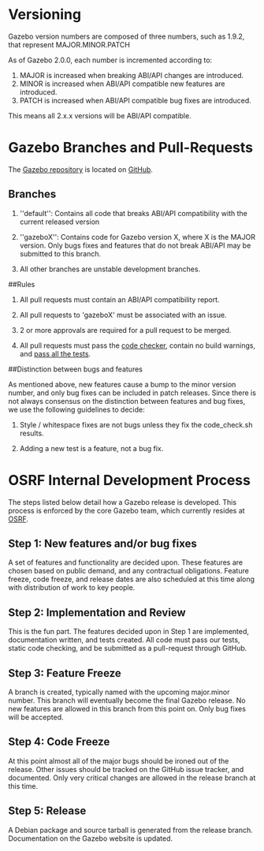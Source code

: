 # Versioning

Gazebo version numbers are composed of three numbers, such as 1.9.2, that represent MAJOR.MINOR.PATCH

As of Gazebo 2.0.0, each number is incremented according to:

 1. MAJOR is increased when breaking ABI/API changes are introduced.
  2. MINOR is increased when ABI/API compatible new features are introduced.
   3. PATCH is increased when ABI/API compatible bug fixes are introduced.

   This means all 2.x.x versions will be ABI/API compatible.

# Gazebo Branches and Pull-Requests

   The [Gazebo repository](https://github.com/osrf/gazebo) is located on [GitHub](http://github.com). 

## Branches

   1. ''default'': Contains all code that breaks ABI/API compatibility with the current released version

   2. ''gazeboX'': Contains code for Gazebo version X, where X is the MAJOR version. Only bugs fixes and features that do not break ABI/API may be submitted to this branch.

   3. All other branches are unstable development branches.

##Rules

   1. All pull requests must contain an  ABI/API compatibility report.

   2. All pull requests to 'gazeboX' must be associated with an issue.

   3. 2 or more approvals are required for a pull request to be merged.

   4. All pull requests must pass the [code checker](http://gazebosim.org/tutorials?tut=contrib_code&cat=development#CodeCheck), contain no build warnings, and [pass all the tests](http://gazebosim.org/tutorials?tut=contrib_code&cat=development#WriteTests).
     
##Distinction between bugs and features

   As mentioned above, new features cause a bump to the minor version number, and only bug fixes can be included in patch releases. Since there is not always consensus on the distinction between features and bug fixes, we use the following guidelines to decide:

   1. Style / whitespace fixes are not bugs unless they fix the code_check.sh results.

   2. Adding a new test is a feature, not a bug fix.

# OSRF Internal Development Process

   The steps listed below detail how a Gazebo release is developed.
   This process is enforced by the core Gazebo team, which currently resides at [OSRF](http://osrfoundation.org).

## Step 1: New features and/or bug fixes

   A set of features and functionality are decided upon. These features are chosen based on public demand, and any contractual obligations. Feature freeze, code freeze, and release dates are also scheduled at this time along with distribution of work to key people.

## Step 2: Implementation and Review

   This is the fun part. The features decided upon in Step 1 are implemented, documentation written, and tests created. All code must pass our tests, static code checking, and be submitted as a pull-request through GitHub.

## Step 3: Feature Freeze

   A branch is created, typically named with the upcoming major.minor number. This branch will eventually become the final Gazebo release. No new features are allowed in this branch from this point on. Only bug fixes will be accepted.

## Step 4: Code Freeze

   At this point almost all of the major bugs should be ironed out of the release. Other issues should be tracked on the GitHub issue tracker, and documented. Only very critical changes are allowed in the release branch at this time.

## Step 5: Release

   A Debian package and source tarball is generated from the release branch. Documentation on the Gazebo website is updated.

